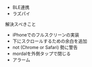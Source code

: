 - BLE連携
- ラズパイ

解決スべきこと
- iPhoneでのフルスクリーンの実装
- 下にスクロールするための余白を追加
- not (Chrome or Safari) 勢に警告
- mordalを外側タップで閉じる
- アラーム